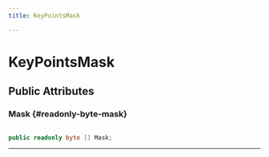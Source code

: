 ```yaml
---
title: KeyPointsMask

---
```


# KeyPointsMask










## Public Attributes

### Mask {#readonly-byte-mask}

```csharp

public readonly byte [] Mask;

```






-----------


